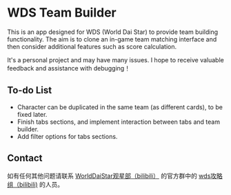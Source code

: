 # WDS Team Builder
This is an app designed for WDS (World Dai Star) to provide team building functionality. The aim is to clone an in-game team matching interface and then consider additional features such as score calculation.

It's a personal project and may have many issues. I hope to receive valuable feedback and assistance with debugging！

## To-do List
- Character can be duplicated in the same team (as different cards), to be fixed later.
- Finish tabs sections, and implement interaction between tabs and team builder.
- Add filter options for tabs sections.

## Contact
如有任何其他问题请联系 [WorldDaiStar观星部（bilibili）](https://space.bilibili.com/79157636/dynamic) 的官方群中的 [wds攻略组（bilibili)](https://space.bilibili.com/3546591206050050/dynamic) 的人员。